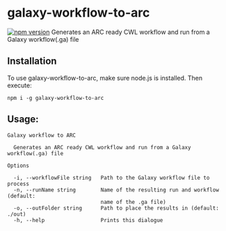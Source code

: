 # galaxy-workflow-to-arc
[![npm version](https://badge.fury.io/js/galaxy-workflow-to-arc.svg)](https://badge.fury.io/js/galaxy-workflow-to-arc)
Generates an ARC ready CWL workflow and run from a Galaxy workflow(.ga) file 

## Installation
To use galaxy-workflow-to-arc, make sure node.js is installed. Then execute:

`npm i -g galaxy-workflow-to-arc`
## Usage:
```
Galaxy workflow to ARC

  Generates an ARC ready CWL workflow and run from a Galaxy workflow(.ga) file 

Options

  -i, --workflowFile string   Path to the Galaxy workflow file to process       
  -n, --runName string        Name of the resulting run and workflow (default:  
                              name of the .ga file)                             
  -o, --outFolder string      Path to place the results in (default: ./out)     
  -h, --help                  Prints this dialogue      
```